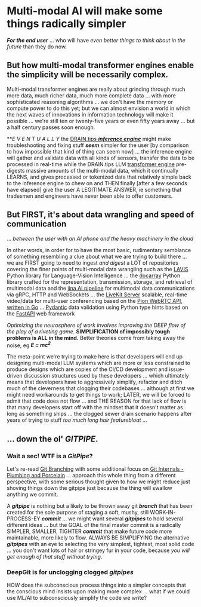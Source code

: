 # Multi-modal AI will make some things radically simpler

***For the end user*** ... who will have *even better things to think about in the future* than they do now.

## But how multi-modal transformer engines enable the simplicity will be necessarily complex.

Multi-modal transformer engines are really about grinding through much more data, much richer data, much more complete data ... with more sophisticated reasoning algorithms ... we don't have the memory or compute power to do this yet; but we can almost envision a world in which the next waves of innovations in information technology will make it possible ... we're still ten or twenty-five years or even fifty years away ... but a half century passes soon enough.

***E V E N T U A L L Y* the [DRAIN.tips ***inference engine***](https://github.com/DRAINtips) might make troubleshooting and fixing stuff ***seem*** simpler for the user [by comparison to how impossible that kind of thing can seem now] ... the inference engine will gather and validate data with all kinds of sensors, transfer the data to be processed in real-time while the DRAIN.tips LLM [transformer engine](https://github.com/creVassOrg/TransformerEngine) pre-digests massive amounts of the multi-modal data, which it continually LEARNS, and gives processed or tokenized data that relatively simple back to the inference engine to chew on and THEN finally [after a few seconds have elapsed] give the user A LEGITIMATE ANSWER, ie something that tradesmen and engineers have never been able to offer customers.

## But FIRST, it's about data wrangling and speed of communication 

... *between the user with an AI phone and the heavy machinery in the cloud* 

In other words, in order for to have the most basic, rudimentary semblance of something resembling a clue about what we are trying to build there ... we are FIRST going to need to ingest *and digest* a LOT of repositories covering the finer points of multi-modal data wrangling such as the [LAVIS](https://github.com/creVassOrg/LAVIS) Python library for Language-Vision Intelligence ... the [docarray](https://github.com/creVassOrg/docarray) Python library crafted for the representation, transmission, storage, and retrieval of multimodal data and the [jina AI pipeline](https://github.com/creVassOrg/jina) for multimodal data communications via gRPC, HTTP and WebSockets ... the [LiveKit Server](https://github.com/creVassOrg/livekit) scalable, real-time video/data for multi-user conferencing based on the [Pion WebRTC API, written in Go](https://github.com/pion/webrtc) ... [Pydantic](https://github.com/creVassOrg/pydantic) data validation using Python type hints based on the [FastAPI](https://github.com/creVassOrg/fastapi) web framework

*Optimizing the neurosphere of work involves improving the DEEP flow of the play of a riveting game.* **SIMPLIFICATION of impossibly tough problems is ALL in the mind.** Better theories come from taking away the noise, eg ***E = mc<sup>2</sup>***

The meta-point we're trying to make here is that developers will end up designing multi-modal LLM systems which are more or less constrained to produce designs which are copies of the CI/CD development and issue-driven discussion structures used by these developers ... which ultimately means that developers have to aggressively simplify, refactor and ditch much of the cleverness that clogging their codebases ... although at first we might need workarounds to get things to work; LATER, we  will be forced to admit that code does not flow ... and THE REASON for that lack of flow is that many developers start off with the mindset that it doesn't matter as long as something ships ... the clogged sewer drain scenario happens after years of trying to stuff *too much long hair featurebloat* ... 

## ... down the ol' ***GITPIPE***.

### Wait a sec! WTF is a ***GitPipe***?

Let's re-read [Git Branching](https://git-scm.com/book/en/v2/Git-Branching-Branches-in-a-Nutshell) with some additional focus on [Git Internals - Plumbing and Porcelain](https://git-scm.com/book/en/v2/Git-Internals-Plumbing-and-Porcelain) ... approach this whole thing from a different perspective, with some serious thought given to how we might reduce just shoving things down the gitpipe just because the thing will swallow anything we commit.

A ***gitpipe*** is nothing but a likely to be thrown away git ***branch*** that has been created for the sole purpose of staging a soft, mushy, still WORK-IN-PROCESS-EY ***commit*** ... we might want several ***gitpipes*** to hold several different ideas ... but the GOAL of the final master commit is a radically SIMPLER, SMALLER, TIGHTER ***commit*** that make future code more maintainable, more likely to flow. ALWAYS BE SIMPLIFYING the alternative ***gitpipes*** with an eye to selecting the very simplest, tightest, most solid code ... you don't want lots of hair or stringey fur in your code, because *you will get enough of that stuff without trying*.

### DeepGit is for unclogging clogged ***gitpipes***

HOW does the subconscious process things into a simpler concepts that the conscious mind insists upon making more complex ... what if we could use ML/AI to subconsciously simplify the code we write? 
